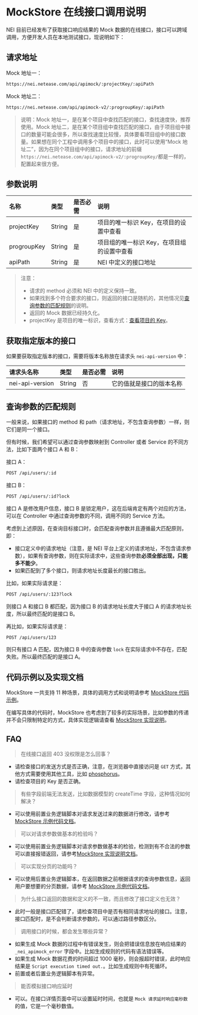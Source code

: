 # MockStore 在线接口调用说明

NEI 目前已经发布了获取接口响应结果的 Mock 数据的在线接口，接口可以跨域调用，方便开发人员在本地测试接口，现说明如下：

## 请求地址

Mock 地址一：

```html
https://nei.netease.com/api/apimock/:projectKey/:apiPath
```

Mock 地址二：

```html
https://nei.netease.com/api/apimock-v2/:progroupKey/:apiPath
```

>说明：Mock 地址一，是在某个项目中查找匹配的接口，查找速度快，推荐使用。Mock 地址二，是在某个项目组中查找匹配的接口，由于项目组中接口的数量可能会很多，所以查找速度比较慢，具体要看项目组中的接口数量。如果想在同个工程中调用多个项目中的接口，此时可以使用“Mock 地址二”，因为在同个项目组中的接口，请求地址的前缀`https://nei.netease.com/api/apimock-v2/:progroupKey/`都是一样的，配置起来很方便。

## 参数说明

| 名称 | 类型 | 是否必需 | 说明 |
| :--- | :--- | :--- | :--- |
| projectKey | String | 是 | 项目的唯一标识 Key，在项目的设置中查看 |
| progroupKey | String | 是 | 项目组的唯一标识 Key，在项目组的设置中查看 |
| apiPath | String | 是 | NEI 中定义的接口地址 |

> 注意：
> - 请求的 method 必须和 NEI 中的定义保持一致。
> - 如果找到多个符合要求的接口，则返回的接口是随机的，其他情况见[查询参数的匹配规则](#查询参数的匹配规则)的说明。
> - 返回的 Mock 数据已经持久化。
> - projectKey 是项目的唯一标识，查看方式：[查看项目的 Key](./查看项目的Key.md)。

## 获取指定版本的接口

如果要获取指定版本的接口，需要将版本名称放在请求头 `nei-api-version` 中：

| 请求头名称 | 类型 | 是否必需 | 说明 |
| :--- | :--- | :--- | :--- |
| nei-api-version | String | 否 | 它的值就是接口的版本名称 |

## 查询参数的匹配规则

一般来说，如果接口的 method 和 path（请求地址，不包含查询参数）一样，则它们是同一个接口。

但有时候，我们希望可以通过查询参数映射到 Controller 或者 Service 的不同方法，比如下面两个接口 A 和 B：

接口 A：
```html
POST /api/users/:id
```

接口 B：
```html
POST /api/users/:id?lock
```

接口 A 是修改用户信息，接口 B 是锁定用户，这在后端肯定有两个对应的方法，可以在 Controller 中通过查询参数的不同，调用不同的 Service 方法。

考虑到上述原因，在查询目标接口时，会匹配查询参数并且遵循最大匹配原则，即：

- 接口定义中的请求地址（注意，是 NEI 平台上定义的请求地址，不包含请求参数），如果有查询参数，则在实际请求中，这些查询参数**必须全部出现，只能多不能少**。
- 如果匹配到了多个接口，则请求地址长度最长的接口胜出。

比如，如果实际请求是：

```html
POST /api/users/:123?lock
```

则接口 A 和接口 B 都匹配，因为接口 B 的请求地址长度大于接口 A 的请求地址长度，所以最终匹配的是接口 B。

再比如，如果实际请求是：

```html
POST /api/users/123
```

则只有接口 A 匹配，因为接口 B 中的查询参数 `lock` 在实际请求中不存在，匹配失败。所以最终匹配的是接口 A。

## 代码示例以及实现文档

MockStore 一共支持 11 种场景，具体的调用方式和说明请参考 [MockStore 代码示例](./mockstore示例代码.md)。

在编写具体的代码时，MockStore 也考虑到了较多的实际场景，比如参数的传递并不会只限制特定的方式，具体实现逻辑请查看 [MockStore 实现说明](./mockstore实现说明.md)。

## FAQ

>在线接口返回 403 没权限是怎么回事？

- 请检查接口的发送方式是否正确，注意，在浏览器中直接访问是 `GET` 方式，其他方式需要使用其他工具，比如 [phosphorus](<https://nei.netease.com/phosphorus>)。
- 请检查项目的 Key 是否正确。

>有些字段前端无法发送，比如数据模型的 createTime 字段，这种情况如何解决？

- 可以使用前置业务逻辑脚本对请求发送过来的数据进行修改，请参考 [MockStore 示例代码文档](./mockstore示例代码.md#创建单个分组)。

>可以对请求参数做基本的检验吗？

- 可以使用前置业务逻辑脚本对请求参数做基本的检验，检测到有不合法的参数可以直接报错返回，请参考[MockStore 实现说明文档](./mockstore实现说明.md#前置业务逻辑脚本)。

>可以实现分页的功能吗？

- 可以使用后置业务逻辑脚本，在返回数据之前根据请求的查询参数信息，返回用户要想要的分页数据，请参考 [MockStore 示例代码文档](./mockstore示例代码.md#加载所有用户-支持分页)。

>为什么接口返回的数据和定义的不一致，而且修改了接口定义也无效？

- 此时一般是接口匹配错了，请检查项目中是否有相同请求地址的接口。注意，接口匹配时，是不会判断请求参数的，可以通过路径参数区分。

>调用接口的时候，都会发生哪些异常？

- 如果生成 Mock 数据的过程中有错误发生，则会把错误信息放在响应结果的 `_nei_apimock_error` 字段中。比如生成规则的代码有语法错误等。
- 如果生成 Mock 数据花费的时间超过 1000 毫秒，则会报超时错误，此时响应结果是 `Script execution timed out.`。比如生成规则中有死循环。
- 前置或者后置业务逻辑脚本有异常。

>能否模拟接口响应延时

- 可以。在接口详情页面中可以设置延时时间，也就是 `Mock 请求延时响应毫秒数` 的值，它是一个毫秒数值。




